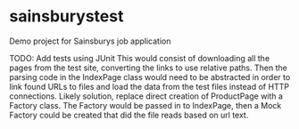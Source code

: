 # sainsburystest
Demo project for Sainsburys job application

TODO: Add tests using JUnit
  This would consist of downloading all the pages from the test site, 
  converting the links to use relative paths.  Then the parsing code in the 
  IndexPage class would need to be abstracted in order to link found URLs to 
  files and load the data from the test files instead of HTTP connections.
  Likely solution, replace direct creation of ProductPage with a Factory 
  class.  The Factory would be passed in to IndexPage, then a Mock Factory
  could be created that did the file reads based on url text.
